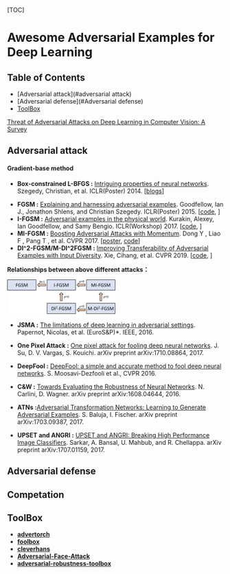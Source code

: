 [TOC]

# Awesome Adversarial Examples for Deep Learning



## Table of Contents

- [Adversarial attack](#adversarial attack)
- [Adversarial defense](#Adversarial defense)
- [ToolBox](#ToolBox)





[Threat of Adversarial Attacks on Deep Learning in Computer Vision: A Survey](https://arxiv.org/abs/1801.00553)



## Adversarial attack

#### Gradient-base method

- **Box-constrained L-BFGS :** [Intriguing properties of neural networks](https://arxiv.org/pdf/1312.6199.pdf). Szegedy, Christian, et al. ICLR(Poster) 2014. [[blogs](https://www.cnblogs.com/lainey/p/8552422.html)]

* **FGSM :** [Explaining and harnessing adversarial examples](https://arxiv.org/abs/1412.6572). Goodfellow, Ian J., Jonathon Shlens, and Christian Szegedy. ICLR(Poster) 2015. [[code](https://github.com/1Konny/FGSM), ]
* **I-FGSM :**  [Adversarial examples in the physical world](https://arxiv.org/abs/1607.02533). Kurakin, Alexey, Ian Goodfellow, and Samy Bengio. ICLR(Workshop) 2017. [[code](https://github.com/1Konny/FGSM), ]
* **MI-FGSM :** [Boosting Adversarial Attacks with Momentum](http://openaccess.thecvf.com/content_cvpr_2018/html/Dong_Boosting_Adversarial_Attacks_CVPR_2018_paper.html).  Dong Y , Liao F , Pang T , et al. CVPR 2017. [[poster](http://ml.cs.tsinghua.edu.cn/~yinpeng/poster/Attack-CVPR2018.pdf), [code]()]
* **DI^2-FGSM/M-DI^2FGSM :**  [Improving Transferability of Adversarial Examples with Input Diversity](https://arxiv.org/abs/1803.06978). Xie, Cihang, et al. CVPR 2019. [[code](https://github.com/cihangxie/DI-2-FGSM), ]



**Relationships between above different attacks：**

<img src="./README.assert/relationship.png" width="50%" height="50%">





* **JSMA :** [The limitations of deep learning in adversarial settings](https://ieeexplore.ieee.org/document/7467366). Papernot, Nicolas, et al. (EuroS&P)*. IEEE, 2016.

* **One Pixel Attack :** [One pixel attack for fooling deep neural networks](https://ieeexplore.ieee.org/abstract/document/8601309/).  J. Su, D. V. Vargas, S. Kouichi.  arXiv preprint arXiv:1710.08864, 2017.

* **DeepFool :** [DeepFool: a simple and accurate method to fool deep neural networks](https://arxiv.org/abs/1511.04599). S. Moosavi-Dezfooli et al., CVPR 2016. 

* **C&W :** [Towards Evaluating the Robustness of Neural Networks](https://ieeexplore.ieee.org/abstract/document/7958570).  N. Carlini, D. Wagner. arXiv preprint arXiv:1608.04644, 2016.

* **ATNs :**[Adversarial Transformation Networks: Learning to Generate Adversarial Examples](https://arxiv.org/abs/1703.09387).  S. Baluja, I. Fischer. arXiv preprint arXiv:1703.09387, 2017.

* **UPSET and ANGRI :**  [UPSET and ANGRI: Breaking High Performance Image Classifiers](https://arxiv.org/abs/1707.01159). Sarkar, A. Bansal, U. Mahbub, and R. Chellappa. arXiv preprint arXiv:1707.01159, 2017.

  

  



## Adversarial defense 



## Competation



## ToolBox

* [**advertorch**](https://github.com/BorealisAI/advertorch)
* [**foolbox**](https://github.com/bethgelab/foolbox)
* [**cleverhans**](https://github.com/tensorflow/cleverhans)
* [**Adversarial-Face-Attack**](https://github.com/ppwwyyxx/Adversarial-Face-Attack)
* [**adversarial-robustness-toolbox**](https://github.com/IBM/adversarial-robustness-toolbox)